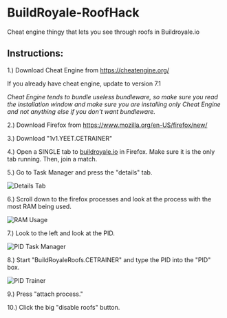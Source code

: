 # BuildRoyale-RoofHack
Cheat engine thingy that lets you see through roofs in Buildroyale.io 

## Instructions: 

1.) Download Cheat Engine from https://cheatengine.org/ 

If you already have cheat engine, update to version 7.1 

*Cheat Engine tends to bundle useless bundleware, so make sure you read the installation window and make sure you are installing only Cheat Engine and not anything else if you don't want bundleware.*

2.) Download Firefox from https://www.mozilla.org/en-US/firefox/new/ 

3.) Download "1v1.YEET.CETRAINER" 

4.) Open a SINGLE tab to [buildroyale.io](https://buildroyale.io/) in Firefox. Make sure it is the only tab running. Then, join a match. 

5.) Go to Task Manager and press the "details" tab. 

![Details Tab](https://cdn.discordapp.com/attachments/693548483130556610/748647199398952990/detailstab.PNG)

6.) Scroll down to the firefox processes and look at the process with the most RAM being used. 

![RAM Usage](https://cdn.discordapp.com/attachments/693548483130556610/748647870269358120/ramusage.PNG)

7.) Look to the left and look at the PID. 

![PID Task Manager](https://cdn.discordapp.com/attachments/693548483130556610/748647871355813939/pidtaskmgr.PNG)

8.) Start "BuildRoyaleRoofs.CETRAINER" and type the PID into the "PID" box. 

![PID Trainer](https://i.imgur.com/4Ce29Qm.png)

9.) Press "attach process." 

10.) Click the big "disable roofs" button. 

